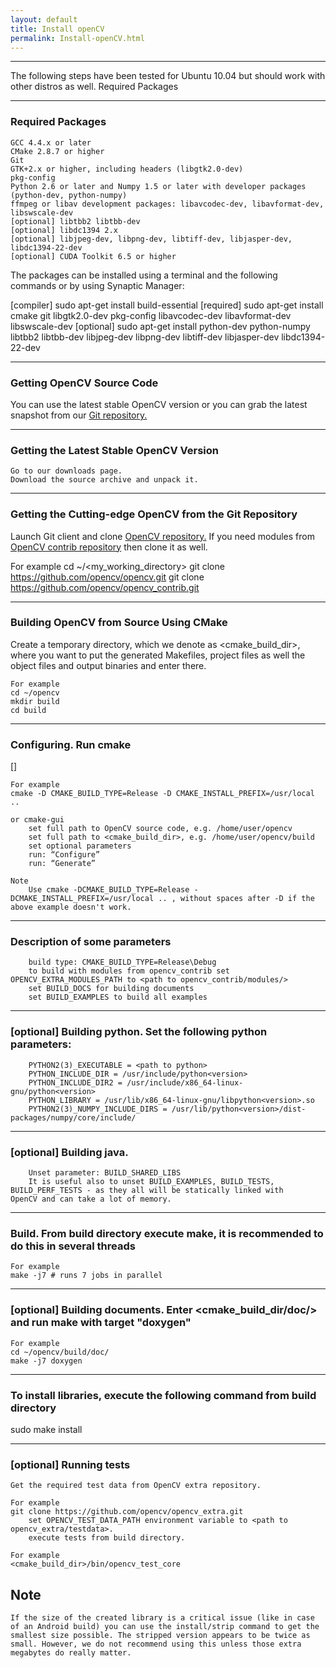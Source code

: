 ```yaml
---
layout: default
title: Install openCV
permalink: Install-openCV.html
---
```


---



The following steps have been tested for Ubuntu 10.04 but should work with other distros as well.
Required Packages

---

### Required Packages

    GCC 4.4.x or later
    CMake 2.8.7 or higher
    Git
    GTK+2.x or higher, including headers (libgtk2.0-dev)
    pkg-config
    Python 2.6 or later and Numpy 1.5 or later with developer packages (python-dev, python-numpy)
    ffmpeg or libav development packages: libavcodec-dev, libavformat-dev, libswscale-dev
    [optional] libtbb2 libtbb-dev
    [optional] libdc1394 2.x
    [optional] libjpeg-dev, libpng-dev, libtiff-dev, libjasper-dev, libdc1394-22-dev
    [optional] CUDA Toolkit 6.5 or higher

The packages can be installed using a terminal and the following commands or by using Synaptic Manager:

[compiler] sudo apt-get install build-essential
[required] sudo apt-get install cmake git libgtk2.0-dev pkg-config libavcodec-dev libavformat-dev libswscale-dev
[optional] sudo apt-get install python-dev python-numpy libtbb2 libtbb-dev libjpeg-dev libpng-dev libtiff-dev libjasper-dev libdc1394-22-dev

---

### Getting OpenCV Source Code

You can use the latest stable OpenCV version or you can grab the latest snapshot from our 
<a href="https://github.com/opencv/opencv">Git repository.</a>

---

### Getting the Latest Stable OpenCV Version

    Go to our downloads page.
    Download the source archive and unpack it.
    
---

### Getting the Cutting-edge OpenCV from the Git Repository

Launch Git client and clone <a href="https://github.com/opencv/opencv">OpenCV repository.</a> If you need modules from <a href="https://github.com/opencv/opencv_contrib">OpenCV contrib repository</a> then clone it as well.

For example
cd ~/<my_working_directory>
git clone https://github.com/opencv/opencv.git
git clone https://github.com/opencv/opencv_contrib.git

---

### Building OpenCV from Source Using CMake


Create a temporary directory, which we denote as <cmake_build_dir>, where you want to put the generated Makefiles, project files as well the object files and output binaries and enter there.

    For example
    cd ~/opencv
    mkdir build
    cd build

---

### Configuring. Run cmake 

[<some optional parameters>] <path to the OpenCV source directory>

    For example
    cmake -D CMAKE_BUILD_TYPE=Release -D CMAKE_INSTALL_PREFIX=/usr/local ..

    or cmake-gui
        set full path to OpenCV source code, e.g. /home/user/opencv
        set full path to <cmake_build_dir>, e.g. /home/user/opencv/build
        set optional parameters
        run: “Configure”
        run: “Generate”

    Note
        Use cmake -DCMAKE_BUILD_TYPE=Release -DCMAKE_INSTALL_PREFIX=/usr/local .. , without spaces after -D if the above example doesn't work.

---

### Description of some parameters

        build type: CMAKE_BUILD_TYPE=Release\Debug
        to build with modules from opencv_contrib set OPENCV_EXTRA_MODULES_PATH to <path to opencv_contrib/modules/>
        set BUILD_DOCS for building documents
        set BUILD_EXAMPLES to build all examples
        
---

### [optional] Building python. Set the following python parameters:

        PYTHON2(3)_EXECUTABLE = <path to python>
        PYTHON_INCLUDE_DIR = /usr/include/python<version>
        PYTHON_INCLUDE_DIR2 = /usr/include/x86_64-linux-gnu/python<version>
        PYTHON_LIBRARY = /usr/lib/x86_64-linux-gnu/libpython<version>.so
        PYTHON2(3)_NUMPY_INCLUDE_DIRS = /usr/lib/python<version>/dist-packages/numpy/core/include/
  
---
### [optional] Building java.

        Unset parameter: BUILD_SHARED_LIBS
        It is useful also to unset BUILD_EXAMPLES, BUILD_TESTS, BUILD_PERF_TESTS - as they all will be statically linked with                   OpenCV and can take a lot of memory.

---

### Build. From build directory execute make, it is recommended to do this in several threads

    For example
    make -j7 # runs 7 jobs in parallel

---
### [optional] Building documents. Enter <cmake_build_dir/doc/> and run make with target "doxygen"

    For example
    cd ~/opencv/build/doc/
    make -j7 doxygen

---
### To install libraries, execute the following command from build directory

  sudo make install

---

### [optional] Running tests
    Get the required test data from OpenCV extra repository.

    For example
    git clone https://github.com/opencv/opencv_extra.git
        set OPENCV_TEST_DATA_PATH environment variable to <path to opencv_extra/testdata>.
        execute tests from build directory.

    For example
    <cmake_build_dir>/bin/opencv_test_core

## Note
    If the size of the created library is a critical issue (like in case of an Android build) you can use the install/strip command to get the smallest size possible. The stripped version appears to be twice as small. However, we do not recommend using this unless those extra megabytes do really matter. 



